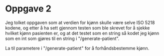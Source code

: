 # Oppgave 2

Jeg tolket oppgaven som at verdien for kjønn skulle være selve ISO 5218 kodene, og etter å ha sett gjennom testen som ble skrevet for å sjekke hvilket kjønn pasienten er, og at det testet som en string så kodet jeg kjønn som en int som gjøres til en string i "/generate-patient".

La til parametere i "/generate-patient" for å forhåndsbestemme kjønn.